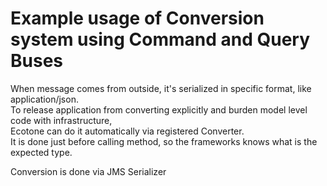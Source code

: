 # Example usage of Conversion system using Command and Query Buses

When message comes from outside, it's serialized in specific format, like application/json.  
To release application from converting explicitly and burden model level code with infrastructure,   
Ecotone can do it automatically via registered Converter.   
It is done just before calling method, so the frameworks knows what is the expected type.   

Conversion is done via JMS Serializer